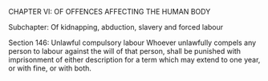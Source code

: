 CHAPTER VI: OF OFFENCES AFFECTING THE HUMAN BODY

Subchapter: Of kidnapping, abduction, slavery and forced labour

Section 146: Unlawful compulsory labour
Whoever unlawfully compels any person to labour against the will of that person, shall be punished with imprisonment of either description for a term which may extend to one year, or with fine, or with both.

